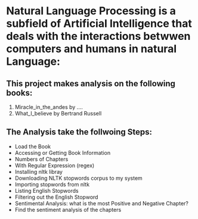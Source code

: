 # Natural Language Processing is a subfield of Artificial Intelligence that deals with the interactions betwwen computers and humans in natural Language:
## This project makes analysis on  the following books: 
1. Miracle_in_the_andes by ....
2. What_I_believe by Bertrand Russell

## The Analysis take the follwoing Steps:
- Load the Book
- Accessing or Getting Book Information
- Numbers of Chapters
- With Regular Expression (regex)
- Installing nltk libray
- Downloading NLTK stopwords corpus to my system
- Importing stopwords from nltk
- Listing English Stopwords
- Filtering out the English Stopword
- Sentimental Analysis: what is the most Positive and Negative Chapter?
- Find the sentiment analysis of the chapters
